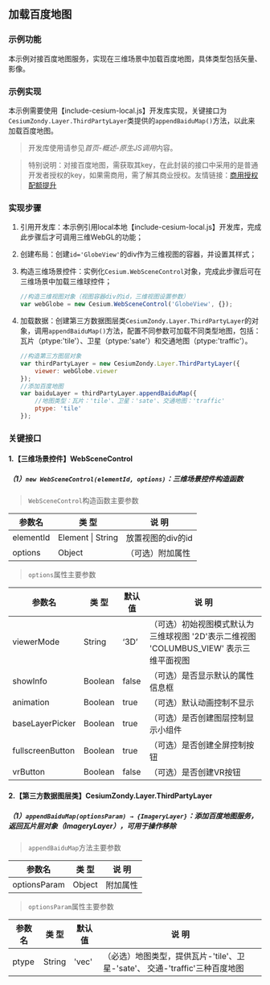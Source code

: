 ## 加载百度地图

### 示例功能

本示例对接百度地图服务，实现在三维场景中加载百度地图，具体类型包括矢量、影像。

### 示例实现

本示例需要使用【include-cesium-local.js】开发库实现，关键接口为`CesiumZondy.Layer.ThirdPartyLayer`类提供的`appendBaiduMap()`方法，以此来加载百度地图。

> 开发库使用请参见*首页-概述-原生JS调用*内容。

> 特别说明：对接百度地图，需获取其key，在此封装的接口中采用的是普通开发者授权的key，如果需商用，需了解其商业授权。友情链接：<a href="http://lbsyun.baidu.com/cashier/auth" target="_blank">商用授权</a>  <a href="http://lbsyun.baidu.com/cashier/quota#/home" target="_blank">配额提升</a>

### 实现步骤

1. 引用开发库：本示例引用local本地【include-cesium-local.js】开发库，完成此步骤后才可调用三维WebGL的功能；

2. 创建布局：创建`id='GlobeView'`的div作为三维视图的容器，并设置其样式；

3. 构造三维场景控件：实例化`Cesium.WebSceneControl`对象，完成此步骤后可在三维场景中加载三维球控件；

   ``` javascript
   //构造三维视图对象（视图容器div的id，三维视图设置参数）
   var webGlobe = new Cesium.WebSceneControl('GlobeView', {});
   ```

4. 加载数据：创建第三方数据图层类`CesiumZondy.Layer.ThirdPartyLayer`的对象，调用`appendBaiduMap()`方法，配置不同参数可加载不同类型地图，包括：瓦片（ptype:'tile'）、卫星（ptype:'sate'）和交通地图（ptype:'traffic'）。

    ``` javascript
    //构造第三方图层对象
    var thirdPartyLayer = new CesiumZondy.Layer.ThirdPartyLayer({
        viewer: webGlobe.viewer
    });
    //添加百度地图
    var baiduLayer = thirdPartyLayer.appendBaiduMap({
        //地图类型：瓦片：'tile'、卫星：'sate'、交通地图：'traffic'
        ptype: 'tile'
    });
    ```

### 关键接口

#### 1.【三维场景控件】WebSceneControl

##### （1）`new WebSceneControl(elementId, options)`：三维场景控件构造函数

> `WebSceneControl`构造函数主要参数

|参数名|类 型|说 明|
|-|-|-|
|elementId|Element \| String|放置视图的div的id|
|options|Object|（可选）附加属性|

> `options`属性主要参数

|参数名|类 型|默认值|说 明|
|-|-|-|-|
|viewerMode|String|‘3D’|（可选）初始视图模式默认为三维球视图 '2D'表示二维视图 'COLUMBUS_VIEW' 表示三维平面视图|
|showInfo|Boolean|false|（可选）是否显示默认的属性信息框|
|animation|Boolean|true|（可选）默认动画控制不显示|
|baseLayerPicker|Boolean|true|（可选）是否创建图层控制显示小组件|
|fullscreenButton|Boolean|true|（可选）是否创建全屏控制按钮|
|vrButton|Boolean|false|（可选）是否创建VR按钮|

#### 2.【第三方数据图层类】CesiumZondy.Layer.ThirdPartyLayer
##### （1）`appendBaiduMap(optionsParam) → {ImageryLayer}`：添加百度地图服务，返回瓦片层对象（ImageryLayer），可用于操作移除


> `appendBaiduMap`方法主要参数

|参数名|类 型|说 明|
|-|-|-|
|optionsParam|Object|附加属性|

> `optionsParam`属性主要参数

|参数名|类 型|默认值|说 明|
|-|-|-|-|
|ptype|String|'vec'|（必选）地图类型，提供瓦片-'tile'、卫星-'sate'、 交通-'traffic'三种百度地图|

